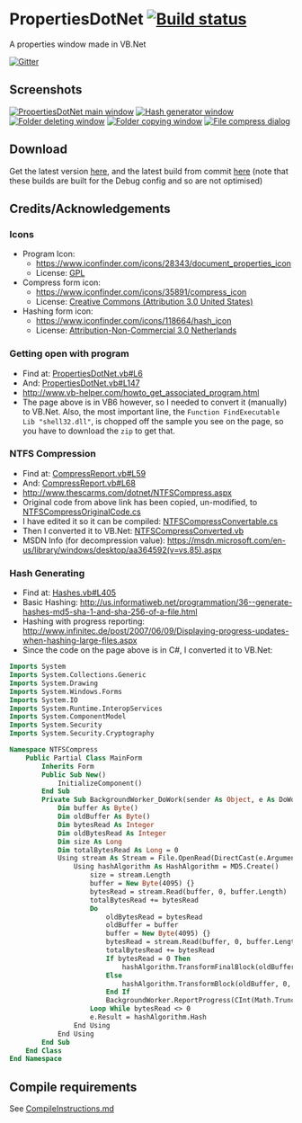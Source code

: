 # PropertiesDotNet [![Build status](https://ci.appveyor.com/api/projects/status/7iooy0iqejw297i0)](https://ci.appveyor.com/project/Walkman100/propertiesdotnet)
A properties window made in VB.Net

[![Gitter](https://badges.gitter.im/Join%20Chat.svg)](https://gitter.im/Walkman100/Walkman?utm_source=badge&utm_medium=badge&utm_campaign=pr-badge&utm_content=badge)

## Screenshots
[![PropertiesDotNet main window][MainWindow]][MainWindow]
[![Hash generator window][Hashes]][Hashes]
[![Folder deleting window][Deletion]][Deletion]
[![Folder copying window][Copying]][Copying]
[![File compress dialog][Compress]][Compress]

  [MainWindow]: https://walkman100.github.io/images/Screenshots/My_Projects/PropertiesDotNet/MainWindow.png
  [Hashes]: https://walkman100.github.io/images/Screenshots/My_Projects/PropertiesDotNet/Hashes.png
  [Deletion]: https://walkman100.github.io/images/Screenshots/My_Projects/PropertiesDotNet/Deletion.png
  [Copying]: https://walkman100.github.io/images/Screenshots/My_Projects/PropertiesDotNet/Copying.png
  [Compress]: https://walkman100.github.io/images/Screenshots/My_Projects/PropertiesDotNet/Compress.png

## Download
Get the latest version [here](https://github.com/Walkman100/PropertiesDotNet/releases), and the latest build from commit
[here](https://ci.appveyor.com/project/Walkman100/PropertiesDotNet/build/artifacts)
(note that these builds are built for the Debug config and so are not optimised)

## Credits/Acknowledgements
### Icons
- Program Icon:
  - https://www.iconfinder.com/icons/28343/document_properties_icon
  - License: [GPL](http://www.gnu.org/copyleft/gpl.html)
- Compress form icon:
  - https://www.iconfinder.com/icons/35891/compress_icon
  - License: [Creative Commons (Attribution 3.0 United States)](http://creativecommons.org/licenses/by/3.0/us)
- Hashing form icon:
  - https://www.iconfinder.com/icons/118664/hash_icon
  - License: [Attribution-Non-Commercial 3.0 Netherlands](http://creativecommons.org/licenses/by-nc/3.0/nl/deed.en_GB)

### Getting open with program
- Find at: [PropertiesDotNet.vb#L6](PropertiesDotNet.vb#L6)
- And: [PropertiesDotNet.vb#L147](PropertiesDotNet.vb#L147)
- http://www.vb-helper.com/howto_get_associated_program.html
- The page above is in VB6 however, so I needed to convert it (manually) to VB.Net. Also, the most important line, the `Function FindExecutable Lib "shell32.dll"`, is chopped off the sample you see on the page, so you have to download the `zip` to get that.

### NTFS Compression
- Find at: [CompressReport.vb#L59](CompressReport.vb#L59)
- And: [CompressReport.vb#L68](CompressReport.vb#L68)
- http://www.thescarms.com/dotnet/NTFSCompress.aspx
- Original code from above link has been copied, un-modified, to [NTFSCompressOriginalCode.cs](NTFSCompressOriginalCode.cs)
- I have edited it so it can be compiled: [NTFSCompressConvertable.cs](NTFSCompressConvertable.cs)
- Then I converted it to VB.Net: [NTFSCompressConverted.vb](NTFSCompressConverted.vb)
- MSDN Info (for decompression value): https://msdn.microsoft.com/en-us/library/windows/desktop/aa364592(v=vs.85).aspx

### Hash Generating
- Find at: [Hashes.vb#L405](Hashes.vb#L405)
- Basic Hashing: http://us.informatiweb.net/programmation/36--generate-hashes-md5-sha-1-and-sha-256-of-a-file.html
- Hashing with progress reporting: http://www.infinitec.de/post/2007/06/09/Displaying-progress-updates-when-hashing-large-files.aspx
- Since the code on the page above is in C#, I converted it to VB.Net:
```vb
Imports System
Imports System.Collections.Generic
Imports System.Drawing
Imports System.Windows.Forms
Imports System.IO
Imports System.Runtime.InteropServices
Imports System.ComponentModel
Imports System.Security
Imports System.Security.Cryptography

Namespace NTFSCompress
    Public Partial Class MainForm
        Inherits Form
        Public Sub New()
            InitializeComponent()
        End Sub
        Private Sub BackgroundWorker_DoWork(sender As Object, e As DoWorkEventArgs)
            Dim buffer As Byte()
            Dim oldBuffer As Byte()
            Dim bytesRead As Integer
            Dim oldBytesRead As Integer
            Dim size As Long
            Dim totalBytesRead As Long = 0
            Using stream As Stream = File.OpenRead(DirectCast(e.Argument, String))
                Using hashAlgorithm As HashAlgorithm = MD5.Create()
                    size = stream.Length
                    buffer = New Byte(4095) {}
                    bytesRead = stream.Read(buffer, 0, buffer.Length)
                    totalBytesRead += bytesRead
                    Do
                        oldBytesRead = bytesRead
                        oldBuffer = buffer
                        buffer = New Byte(4095) {}
                        bytesRead = stream.Read(buffer, 0, buffer.Length)
                        totalBytesRead += bytesRead
                        If bytesRead = 0 Then
                            hashAlgorithm.TransformFinalBlock(oldBuffer, 0, oldBytesRead)
                        Else
                            hashAlgorithm.TransformBlock(oldBuffer, 0, oldBytesRead, oldBuffer, 0)
                        End If
                        BackgroundWorker.ReportProgress(CInt(Math.Truncate(CDbl(totalBytesRead) * 100 / size)))
                    Loop While bytesRead <> 0
                    e.Result = hashAlgorithm.Hash
                End Using
            End Using
        End Sub
    End Class
End Namespace
```

## Compile requirements
See [CompileInstructions.md](https://github.com/Walkman100/gists/blob/master/CompileInstructions.md)
